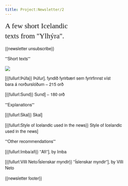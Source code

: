 ```yaml
---
title: Project:Newsletter/2
---
```


<div style="font-family:Helvetica Neue,sans-serif;font-size:14px;max-width:400px;line-height:1.4;">
<div>
<span style="font-family:Georgia;font-size:24px;line-height:1.4;">A few short Icelandic<br/>texts from ''Ylhýra''.</span>
</div>

{{newsletter unsubscribe}}

'''Short texts'''

<Image src="2014-04-27_15-23-28_Iceland_-_Blönduósi_Blönduós.JPG" size="300px" caption="link={{fullurl:Þúfa}}"/>

[{{fullurl:Þúfa}} Þúfur], fyndið fyrirbæri sem fyrirfinnst víst <br />bara á norðurslóðum – 215 orð <level level="b2"/>

[{{fullurl:Sund}} Sund] – 180 orð <level level="a1"/>

'''Explanations'''

[{{fullurl:Skal}} Skal] <level level="b2"/>

[{{fullurl:Style of Icelandic used in the news}} Style of Icelandic used in the news] <level level="b2"/>

'''Other recommendations'''

[{{fullurl:Imba/afi}} ''Afi''], by Imba <level level="b1"/>

[{{fullurl:Villi Neto/Íslenskar myndir}} ''Íslenskar myndir''], by Villi Neto <level level="b1"/>

{{newsletter footer}}
</div>